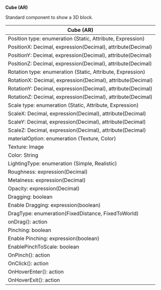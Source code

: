 **Cube (AR)**

Standard component to show a 3D block.

| Cube (AR)                                                   |
| ----------------------------------------------------------- |
| Position type: enumeration (Static, Attribute, Expression)  |
| PositionX: Decimal, expression(Decimal), attribute(Decimal) |
| PositionY: Decimal, expression(Decimal), attribute(Decimal) |
| PositionZ: Decimal, expression(Decimal), attribute(Decimal) |
| Rotation type: enumeration (Static, Attribute, Expression)  |
| RotationX: Decimal, expression(Decimal), attribute(Decimal) |
| RotationY: Decimal, expression(Decimal), attribute(Decimal) |
| RotationZ: Decimal, expression(Decimal), attribute(Decimal) |
| Scale type: enumeration (Static, Attribute, Expression)     |
| ScaleX: Decimal, expression(Decimal), attribute(Decimal)    |
| ScaleY: Decimal, expression(Decimal), attribute(Decimal)    |
| ScaleZ: Decimal, expression(Decimal), attribute(Decimal)    |
| materialOption: enumeration (Texture, Color)                |
| Texture: Image                                              |
| Color: String                                               |
| LightingType: enumeration (Simple, Realistic)               |
| Roughness: expression(Decimal)                              |
| Metalness: expression(Decimal)                              |
| Opacity: expression(Decimal)                                |
| Dragging: boolean                                           |
| Enable Dragging: expression(boolean)                        |
| DragType: enumeration(FixedDistance, FixedToWorld)          |
| onDrag(): action                                            |
| Pinching: boolean                                           |
| Enable Pinching: expression(boolean)                        |
| EnablePinchToScale: boolean                                 |
| OnPinch(): action                                           |
| OnClick(): action                                           |
| OnHoverEnter(): action                                      |
| OnHoverExit(): action                                       |
